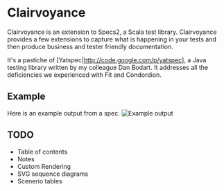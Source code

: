 Clairvoyance
============

Clairvoyance is an extension to Specs2, a Scala test library. Clairvoyance provides a few extensions to capture what is happening in your tests and then produce business and tester friendly documentation.

It's a pastiche of [Yatspec|http://code.google.com/p/yatspec], a Java testing library written by my colleague Dan Bodart. It addresses all the deficiencies we experienced with Fit and Condordion.

Example
-------

Here is an example output from a spec.
![Example output](http://github.com/rhyskeepence/clairvoyance/raw/master/doc/example-output.jpg)

TODO
----

* Table of contents
* Notes
* Custom Rendering
* SVG sequence diagrams
* Scenerio tables
